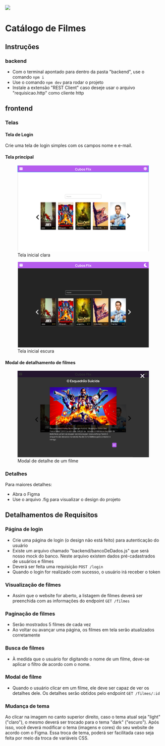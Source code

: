 ![](https://i.imgur.com/xG74tOh.png)

# Catálogo de Filmes

## Instruções

### backend

- Com o terminal apontado para dentro da pasta "backend", use o comando `npm i`
- Use o comando `npm dev` para rodar o projeto
- Instale a extensão "REST Client" caso deseje usar o arquivo "requisicao.http" como cliente http

## frontend

### Telas

#### Tela de Login

Crie uma tela de login simples com os campos nome e e-mail.

#### Tela principal

<figure>
  <img src="./assets-readme/tela-home-clara.png" alt="Tela inicial clara" />
  <figcaption>Tela inicial clara</figcaption>
</figure>

<figure>
  <img src="./assets-readme/tela-home-escura.png" alt="Tela inicial escura" />
  <figcaption>Tela inicial escura</figcaption>
</figure>

#### Modal de detalhamento de filmes

<figure>
  <img src="./assets-readme/tela-detalhe-filme.png" alt="Modal de detalhe de um filme" />
  <figcaption>Modal de detalhe de um filme</figcaption>
</figure>

### Detalhes

Para maiores detalhes:

- Abra o Figma
- Use o arquivo .fig para visualizar o design do projeto

## Detalhamentos de Requisitos

### Página de login

- Crie uma página de login (o design não está feito) para autenticação do usuário
- Existe um arquivo chamado "backend/bancoDeDados.js" que será nosso mock do banco. Neste arquivo existem dados pré-cadastrados de usuários e filmes
- Deverá ser feita uma requisição `POST /login`
- Quando o login for realizado com sucesso, o usuário irá receber o token

### Visualização de filmes

- Assim que o website for aberto, a listagem de filmes deverá ser preenchida com as informações do endpoint `GET /filmes`

### Paginação de filmes

- Serão mostrados 5 filmes de cada vez
- Ao voltar ou avançar uma página, os filmes em tela serão atualizados corretamente

### Busca de filmes

- À medida que o usuário for digitando o nome de um filme, deve-se aplicar o filtro de acordo com o nome.

### Modal de filme

- Quando o usuário clicar em um filme, ele deve ser capaz de ver os detalhes dele. Os detalhes serão obtidos pelo endpoint `GET /filmes/:id`

### Mudança de tema

Ao clicar na imagem no canto superior direito, caso o tema atual seja "light" ("claro"), o mesmo deverá ser trocado para o tema "dark" ("escuro"). Após isso, você deverá modificar o tema (imagens e cores) do seu website de acordo com o Figma. Essa troca de tema, poderá ser facilitada caso seja feita por meio da troca de variáveis CSS.
